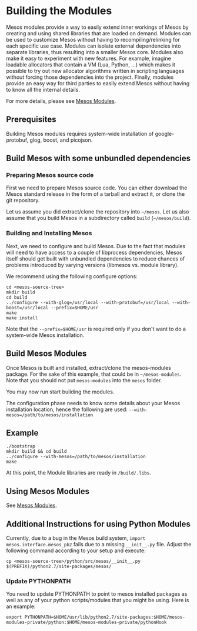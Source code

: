 # Building the Modules

Mesos modules provide a way to easily extend inner workings of Mesos by creating
and using shared libraries that are loaded on demand. Modules can be used to
customize Mesos without having to recompiling/relinking for each specific use
case. Modules can isolate external dependencies into separate libraries, thus
resulting into a smaller Mesos core. Modules also make it easy to experiment
with new features. For example, imagine loadable allocators that contain a VM
(Lua, Python, …) which makes it possible to try out new allocator algorithms
written in scripting languages without forcing those dependencies into the
project. Finally, modules provide an easy way for third parties to easily extend
Mesos without having to know all the internal details.

For more details, please see
[Mesos Modules](http://mesos.apache.org/documentation/latest/modules/).


## Prerequisites

Building Mesos modules requires system-wide installation of google-protobuf,
glog, boost, and picojson.

## Build Mesos with some unbundled dependencies

### Preparing Mesos source code
First we need to prepare Mesos source code.  You can either download the Mesos
standard release in the form of a tarball and extract it, or clone the git
repository.

Let us assume you did extract/clone
the repository into `~/mesos`. Let us also assume that you build Mesos in a
subdirectory
called `build` (`~/mesos/build`).

### Building and Installing Mesos
Next, we need to configure and build Mesos.
Due to the fact that modules will need to have access to a couple of libprocess
dependencies, Mesos itself should get built with unbundled dependencies to
reduce chances of problems introduced by varying versions (libmesos vs. module
library).

We recommend using the following configure options:

```
cd <mesos-source-tree>
mkdir build
cd build
../configure --with-glog=/usr/local --with-protobuf=/usr/local --with-boost=/usr/local --prefix=$HOME/usr
make
make install
```

Note that the `--prefix=$HOME/usr` is required only if you don't want to do a system-wide Mesos installation.

## Build Mesos Modules

Once Mesos is built and installed, extract/clone the mesos-modules package. For the sake of this
example, that could be in `~/mesos-modules`. Note that you should not put
`mesos-modules` into the `mesos` folder.

You may now run start building the modules.

The configuration phase needs to know some details about your Mesos installation
location, hence the following are used:
`--with-mesos=/path/to/mesos/installation`

## Example
```
./bootstrap
mkdir build && cd build
../configure --with-mesos=/path/to/mesos/installation
make
```

At this point, the Module libraries are ready in `/build/.libs`.

## Using Mesos Modules
See [Mesos Modules](http://mesos.apache.org/documentation/latest/modules/).

## Additional Instructions for using Python Modules
Currently, due to a bug in the Mesos build system, `import
mesos.interface.mesos_pb2` fails due to a missing `__init__.py` file. Adjust the
following command according to your setup and execute:
```
cp <mesos-source-tree>/python/src/mesos/__init__.py $(PREFIX)/python2.7/site-packages/mesos/
```

### Update PYTHONPATH

You need to update PYTHONPATH to point to mesos installed packages as well as
any of your python scripts/modules that you might be using. Here is an example:
```
export PYTHONPATH=$HOME/usr/lib/python2.7/site-packages:$HOME/mesos-modules-private/python:$HOME/mesos-modules-private/pythonHook
```
